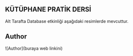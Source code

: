 ## KÜTÜPHANE PRATİK DERSİ

Alt Tarafta Database etkinliği aşağıdaki resimlerde mevcuttur.

## Author
![Author](buraya web linkini)